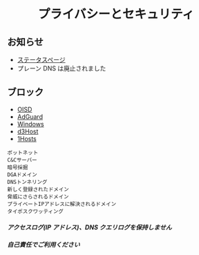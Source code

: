 <h1 align="center">
  プライバシーとセキュリティ
</h1>

## お知らせ

- [ステータスページ](https://stats.uptimerobot.com/4w3kDCzEx3)
- プレーン DNS は廃止されました

## ブロック

- [OISD](https://abp.oisd.nl/basic/)
- [AdGuard](https://adguardteam.github.io/AdGuardSDNSFilter/Filters/filter.txt)
- [Windows](https://raw.githubusercontent.com/crazy-max/WindowsSpyBlocker/master/data/hosts/spy.txt)
- [d3Host](https://raw.githubusercontent.com/d3ward/toolz/master/src/d3host.txt)
- [1Hosts](https://raw.githubusercontent.com/badmojr/1Hosts/master/Lite/adblock.txt)

```
ボットネット
C&Cサーバー
暗号採掘
DGAドメイン
DNSトンネリング
新しく登録されたドメイン
脅威にさらされるドメイン
プライベートIPアドレスに解決されるドメイン
タイポスクワッティング
```

#### _アクセスログ(IP アドレス)、DNS クエリログを保持しません_

#### _自己責任でご利用ください_
